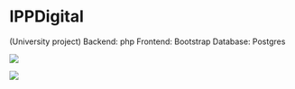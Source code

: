 # IPPDigital
(University project)
Backend: php
Frontend: Bootstrap
Database: Postgres

![](https://andieatwork.files.wordpress.com/2024/01/videofinalippd1.gif)

![](https://andieatwork.files.wordpress.com/2024/01/videofinalippd2.gif)

